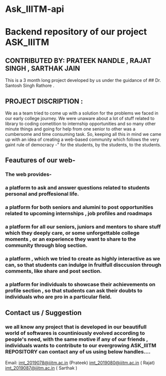 # Ask_IIITM-api

# Backend repository of our project ASK_IIITM

## CONTRIBUTED BY: PRATEEK NANDLE , RAJAT SINGH , SARTHAK JAIN

This is a 3 month long project developed by us under the guidance of ## Dr. Santosh Singh Rathore .

## PROJECT DISCRIPTION :

We as a team tried to come up with a solution for the problems we faced in our early college journey.
We were unaware about a lot of stuff related to library to coding cometition to internship opportunities and so many other minute things and going for help from one senior to other was a cumbersome and time consuming task.
So, keeping all this in mind we came up with an idea of creating a web-based community which follows the very gaint rule of democracy -" for the students, by the students, to the students.

## Feautures of our web-

### The web provides-

### a platform to ask and answer questions related to students personal and proffesional life.

### a platform for both seniors and alumini to post opportunities related to upcoming internships , job profiles and roadmaps

### a platform for all our seniors, juniors and mentors to share stuff which they deeply care, or some unforgettable college moments , or an experience they want to share to the community through blog section.

### a platform , which we tried to create as highly interactive as we can, so that students can indulge in fruitfull disccusion through comments, like share and post section.

### a platform for individuals to showcase their achievements on profile section , so that students can ask their doubts to individuals who are pro in a particular field.

## Contact us / Suggestion

### we all know any project that is developed in our beautifull world of softwares is countiniously evolved according to people's need, with the same motive if any of our friends , individuals wants to contribute to our evergrowing ASK_IIITM REPOSITORY can contact any of us using below handles....

Email: imt_2019078@iiitm.ac.in (Prateek)
imt_2019080@iiitm.ac.in ( Rajat)
imt_2019087@iiitm.ac.in ( Sarthak )
